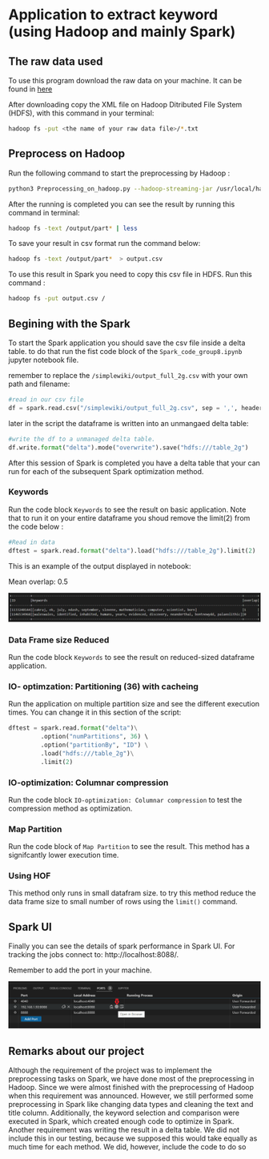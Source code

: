# Application to extract keyword (using Hadoop and mainly Spark)

## The raw data used

To use this program download the raw data on your machine. It can be found in [here](https://github.com/daveshap/PlainTextWikipedia)

After downloading copy the XML file on Hadoop Ditributed File System (HDFS), with this command in your terminal:

```bash
hadoop fs -put <the name of your raw data file>/*.txt  

```

## Preprocess on Hadoop

Run the following command to start the preprocessing by Hadoop :

```bash
python3 Preprocessing_on_hadoop.py --hadoop-streaming-jar /usr/local/hadoop/share/hadoop/tools/lib/hadoop-streaming-3.2.1.jar -r hadoop hdfs:///<the name of your raw data file>.txt --output-dir hdfs:///output --no-output

```


After the running is completed you can see the result by running this command in terminal:
```bash
hadoop fs -text /output/part* | less

```

To save your result in csv format run the command below:

```bash
hadoop fs -text /output/part*  > output.csv
```

To use this result in Spark you need to copy this csv file in HDFS.  Run this command :

```bash
hadoop fs -put output.csv /

```


## Begining with the Spark 

To start the Spark application you should save the csv file inside a delta table. to do that run the fist code block of the `Spark_code_group8.ipynb` jupyter notebook file. 

remember to replace the `/simplewiki/output_full_2g.csv` with your own path and filename:

```python 
#read in our csv file
df = spark.read.csv("/simplewiki/output_full_2g.csv", sep = ',', header = True, schema = schema)
```

later in the script the dataframe is written into an unmangaed delta table:

```python
#write the df to a unmanaged delta table. 
df.write.format("delta").mode("overwrite").save("hdfs:///table_2g")
```

After this session  of Spark is completed you have a delta table that your can run for each of the subsequent Spark optimization method.

### Keywords 

Run the code block `Keywords` to see the result on basic application. Note that to run it on your entire dataframe you shoud remove the limit(2) from the code below :

```python
#Read in data
dftest = spark.read.format("delta").load("hdfs:///table_2g").limit(2) 
```

This is an example of the output displayed in notebook:

Mean overlap: 0.5
<!-- +----------+---------------------------------------------------------------------------------------------------------------+-------+
|ID        |keywords                                                                                                       |overlap|
+----------+---------------------------------------------------------------------------------------------------------------+-------+
|1133240144|[zakraj, ek, july, ndash, september, slovene, mathematician, computer, scientist, born]                        |1      |
|1146534968|[waleswales, identified, inhabited, humans, years, evidenced, discovery, neanderthal, bontnewydd, palaeolithic]|0      |
+----------+---------------------------------------------------------------------------------------------------------------+-------+ -->


![output img](/Output.png "output image")

### Data Frame size Reduced

Run the code block `Keywords` to see the result on reduced-sized dataframe  application.

### IO- optimzation: Partitioning (36) with cacheing


Run the application on multiple partition size and see the different execution times. You can change it in this section of the script:

```python
dftest = spark.read.format("delta")\
         .option("numPartitions", 36) \  
         .option("partitionBy", "ID") \
         .load("hdfs:///table_2g")\
         .limit(2)
```

### IO-optimization: Columnar compression

Run the code block `IO-optimization: Columnar compression` to test the compression method as optimization.

### Map Partition

Run the code block of `Map Partition` to see the result. This method has a signifcantly lower execution time.

### Using HOF

This method only runs in small datafram size. to try this method reduce the data frame size to small number of rows using the `limit()` command.



## Spark UI 

Finally you can see the details of spark performance in Spark UI. For tracking the jobs connect to: http://localhost:8088/.

Remember to add the port in your machine.


![port img](/sparkUI.png "port")



## Remarks about our project

Although the requirement of the project was to implement the preprocessing tasks on Spark, we have done most of the preprocessing in Hadoop. Since we were almost finished with the preprocessing of Hadoop when this requirement was announced. However, we still performed some preprocessing in Spark like changing data types and cleaning the text and title column. Additionally, the keyword selection and comparison were executed in Spark, which created enough code to optimize in Spark. Another requirement was writing the result in a delta table. We did not include this in our testing, because we supposed this would take equally as much time for each method. We did, however, include the code to do so
